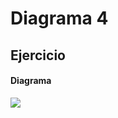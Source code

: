 # Diagrama 4
## Ejercicio
#### Diagrama
![](https://gyazo.com/30ea241287031727e0a8b0d134821897.png)
